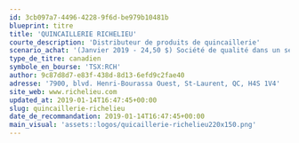 ```yaml
---
id: 3cb097a7-4496-4228-9f6d-be979b10481b
blueprint: titre
title: 'QUINCAILLERIE RICHELIEU'
courte_description: 'Distributeur de produits de quincaillerie'
scenario_achat: '(Janvier 2019 - 24,50 $) Société de qualité dans un secteur relativement peu cyclique car liée surtout à la rénovation. Potentiel de croissance par acquisitions, marché toujours fragmenté, surtout aux États-Unis. Excellent historique. Dégage flux libres importants. Bilan très solide. La direction possède beaucoup d’actions. Mérite un ratio d’évaluation similaire ou légèrement supérieur au marché.'
type_de_titre: canadien
symbole_en_bourse: 'TSX:RCH'
author: 9c87d8d7-e83f-438d-8d13-6efd9c2fae40
adresse: '7900, blvd. Henri-Bourassa Ouest, St-Laurent, QC, H4S 1V4'
site_web: www.richelieu.com
updated_at: 2019-01-14T16:47:45+00:00
slug: quincaillerie-richelieu
date_de_recommandation: 2019-01-14T16:47:45+00:00
main_visual: 'assets::logos/quicaillerie-richelieu220x150.png'
---
```

